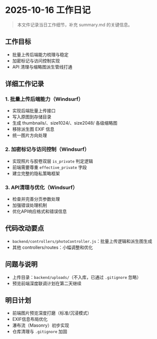 # 2025-10-16 工作日记
> 本文件记录当日工作细节，补充 summary.md 的关键信息。

## 工作目标
- 批量上传后端能力梳理与稳定
- 加密标记与访问控制实现
- API 清理与缩略图派生管线打通

## 详细工作记录

### 1. 批量上传后端能力（Windsurf）
- 实现后端批量上传接口
- 写入原图到存储目录
- 生成 thumbnails/、size1024/、size2048/ 各级缩略图
- 移除派生图 EXIF 信息
- 统一图片方向处理

### 2. 加密标记与访问控制（Windsurf）
- 实现照片与胶卷双层 `is_private` 判定逻辑
- 前端需要尊重 `effective_private` 字段
- 建立完整的隐私策略框架

### 3. API清理与优化（Windsurf）
- 检查并完善分页参数处理
- 加强错误处理机制
- 优化API响应格式和错误信息

## 代码改动要点
- `backend/controllers/photoController.js`：批量上传逻辑和派生图生成
- 其他 controllers/routes：小幅调整和优化

## 问题与说明
- 上传目录：`backend/uploads/`（不入库，已通过 `.gitignore` 忽略）
- 预览前端深度联调计划在第二天继续

## 明日计划
- 前端图片预览深度打磨（标准/沉浸模式）
- EXIF信息布局优化
- 瀑布流（Masonry）初步实现
- 仓库清理与 `.gitignore` 加固
